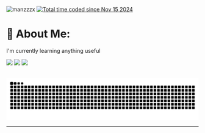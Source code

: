 <p align="left"> <img src="https://komarev.com/ghpvc/?username=manzzzx&label=Profile%20views&color=0e75b6&style=flat" alt="manzzzx" /> <a href="https://wakatime.com/@4cb28aa2-08b9-4285-b693-31c9469197ae"><img src="https://wakatime.com/badge/user/4cb28aa2-08b9-4285-b693-31c9469197ae.svg" alt="Total time coded since Nov 15 2024" /></a></p>

# 💫 About Me:
I'm currently learning anything useful

![](https://github-readme-stats.vercel.app/api?username=Manzzzx&theme=github_dark&hide_border=false&include_all_commits=false&count_private=true)
![](https://github-readme-stats.vercel.app/api/top-langs/?username=Manzzzx&theme=github_dark&hide_border=false&include_all_commits=false&count_private=true&layout=compact)
![](https://nirzak-streak-stats.vercel.app/?user=Manzzzx&theme=github_dark&hide_border=false)


<br clear="both">

<img src="https://raw.githubusercontent.com/Manzzzx/Manzzzx/output/snake.svg" alt="Snake animation" />

---
